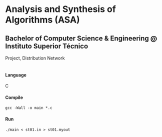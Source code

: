 # Analysis and Synthesis of Algorithms (ASA)
## Bachelor of Computer Science & Engineering @ Instituto Superior Técnico
Project, Distribution Network
<br><br>

#### Language
C

#### Compile
```gcc -Wall -o main *.c```

#### Run
```./main < st01.in > st01.myout```
